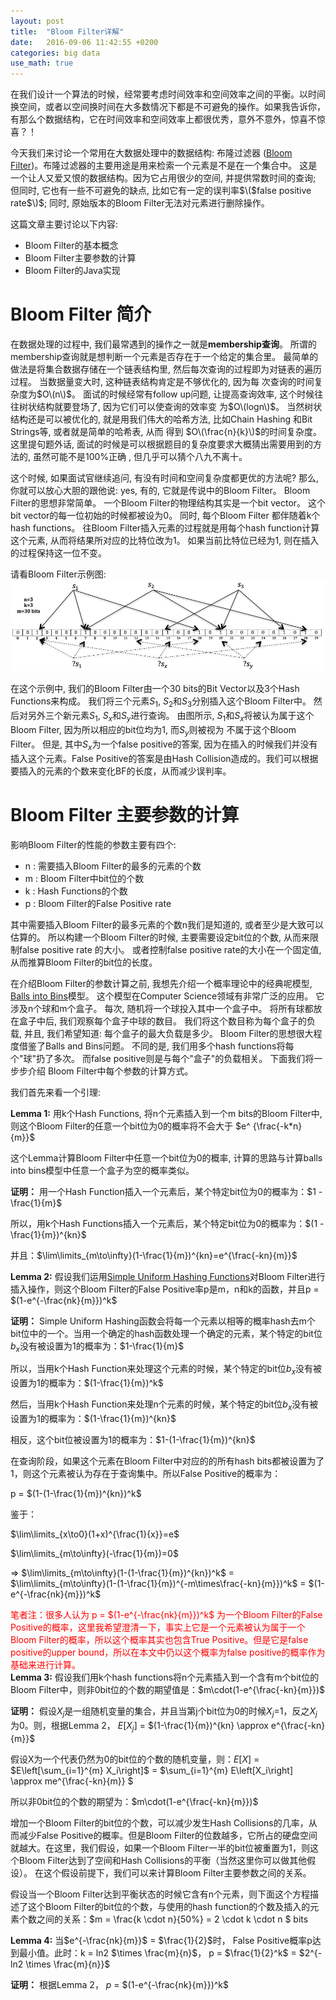 ```yaml
---
layout: post
title:  "Bloom Filter详解"
date:   2016-09-06 11:42:55 +0200
categories: big data
use_math: true
---
```


在我们设计一个算法的时候，经常要考虑时间效率和空间效率之间的平衡。以时间换空间，或者以空间换时间在大多数情况下都是不可避免的操作。如果我告诉你，有那么个数据结构，它在时间效率和空间效率上都很优秀，意外不意外，惊喜不惊喜？！

今天我们来讨论一个常用在大数据处理中的数据结构: 布隆过滤器 ([Bloom Filter])。布隆过滤器的主要用途是用来检索一个元素是不是在一个集合中。
这是一个让人又爱又恨的数据结构。因为它占用很少的空间, 并提供常数时间的查询; 但同时, 它也有一些不可避免的缺点, 比如它有一定的误判率$\($false positive rate$\)$;
同时, 原始版本的Bloom Filter无法对元素进行删除操作。

 这篇文章主要讨论以下内容:

*   Bloom Filter的基本概念
*   Bloom Filter主要参数的计算
*   Bloom Filter的Java实现

Bloom Filter 简介
=================

在数据处理的过程中, 我们最常遇到的操作之一就是**membership查询**。 所谓的membership查询就是想判断一个元素是否存在于一个给定的集合里。 
最简单的做法是将集合数据存储在一个链表结构里, 然后每次查询的过程即为对链表的遍历过程。 当数据量变大时, 这种链表结构肯定是不够优化的, 因为每
次查询的时间复杂度为$O\(n\)$。 面试的时候经常有follow up问题, 让提高查询效率, 这个时候往往树状结构就要登场了, 因为它们可以使查询的效率变
为$O\(logn\)$。 当然树状结构还是可以被优化的, 就是用我们伟大的哈希方法, 比如Chain Hashing 和Bit Strings等, 或者就是简单的哈希表, 从而
得到 $O\(\frac{n}{k}\)$的时间复杂度。 这里提句题外话, 面试的时候是可以根据题目的复杂度要求大概猜出需要用到的方法的, 虽然可能不是100%正确
, 但几乎可以猜个八九不离十。

这个时候, 如果面试官继续追问, 有没有时间和空间复杂度都更优的方法呢? 那么, 你就可以放心大胆的跟他说: yes, 有的, 它就是传说中的Bloom Filter。
Bloom Filter的思想非常简单。 一个Bloom Filter的物理结构其实是一个bit vector。 这个bit vector的每一位初始的时候都被设为0。 同时, 每个Bloom Filter
都伴随着k个hash functions。 往Bloom Filter插入元素的过程就是用每个hash function计算这个元素, 从而将结果所对应的比特位改为1。 如果当前比特位已经为1,
则在插入的过程保持这一位不变。

请看Bloom Filter示例图:
![Image](https://github.com/sophiesongge/sophiesongge.github.io/blob/master/images/Bloom_Filter.png?raw=true)

在这个示例中, 我们的Bloom Filter由一个30 bits的Bit Vector以及3个Hash Functions来构成。 我们将三个元素$S_1$, $S_2$和$S_3$分别插入这个Bloom Filter中。
然后对另外三个新元素$S_1$, $S_x$和$S_y$进行查询。 由图所示, $S_1$和$S_x$将被认为属于这个Bloom Filter, 因为所以相应的bit位均为1, 而$S_y$则被视为
不属于这个Bloom Filter。 但是, 其中$S_x$为一个false positive的答案, 因为在插入的时候我们并没有插入这个元素。False Positive的答案是由Hash Collision造成的。我们可以根据要插入的元素的个数来变化BF的长度，从而减少误判率。

Bloom Filter 主要参数的计算
=========================

影响Bloom Filter的性能的参数主要有四个:

* n : 需要插入Bloom Filter的最多的元素的个数
* m : Bloom Filter中bit位的个数
* k : Hash Functions的个数
* p : Bloom Filter的False Positive rate

其中需要插入Bloom Filter的最多元素的个数n我们是知道的, 或者至少是大致可以估算的。 所以构建一个Bloom Filter的时候, 主要需要设定bit位的个数, 从而来限制false positive rate
的大小。 或者控制false positive rate的大小在一个固定值, 从而推算Bloom Filter的bit位的长度。

在介绍Bloom Filter的参数计算之前, 我想先介绍一个概率理论中的经典呢模型, [Balls into Bins]模型。 这个模型在Computer Science领域有非常广泛的应用。 它涉及n个球和m个盒子。
每次, 随机将一个球投入其中一个盒子中。 将所有球都放在盒子中后, 我们观察每个盒子中球的数目。 我们将这个数目称为每个盒子的负载, 并且, 我们希望知道: 每个盒子的最大负载是多少。 Bloom
 Filter的思想很大程度借鉴了Balls and Bins问题。 不同的是, 我们用多个hash functions将每个"球"扔了多次。 而false positive则是与每个"盒子"的负载相关。 下面我们将一步步介绍
Bloom Filter中每个参数的计算方式。

我们首先来看一个引理:

**Lemma 1:**  用k个Hash Functions, 将n个元素插入到一个m bits的Bloom Filter中, 则这个Bloom Filter的任意一个bit位为0的概率将不会大于 $e^ {\frac{-k*n}{m}}$

这个Lemma计算Bloom Filter中任意一个bit位为0的概率, 计算的思路与计算balls into bins模型中任意一个盒子为空的概率类似。

**证明：**
用一个Hash Function插入一个元素后，某个特定bit位为0的概率为：$1 - \frac{1}{m}$

所以，用k个Hash Functions插入一个元素后，某个特定bit位为0的概率为：$(1 - \frac{1}{m})^{kn}$

并且：$\lim\limits_{m\to\infty}(1-\frac{1}{m})^{kn}=e^{\frac{-kn}{m}}$

**Lemma 2:** 假设我们运用[Simple Uniform Hashing Functions]对Bloom Filter进行插入操作，则这个Bloom Filter的False Positive率p是m，n和k的函数，并且p = $(1-e^{-\frac{nk}{m}})^k$

**证明：**
Simple Uniform Hashing函数会将每一个元素以相等的概率hash去m个bit位中的一个。当用一个确定的hash函数处理一个确定的元素，某个特定的bit位$b_x$没有被设置为1的概率为：$1-\frac{1}{m}$

所以，当用k个Hash Function来处理这个元素的时候，某个特定的bit位$b_x$没有被设置为1的概率为：$(1-\frac{1}{m})^k$

然后，当用k个Hash Function来处理n个元素的时候，某个特定的bit位$b_x$没有被设置为1的概率为：$(1-\frac{1}{m})^{kn}$

相反，这个bit位被设置为1的概率为：$1-(1-\frac{1}{m})^{kn}$

在查询阶段，如果这个元素在Bloom Filter中对应的的所有hash bits都被设置为了1，则这个元素被认为存在于查询集中。所以False Positive的概率为：

p = $(1-(1-\frac{1}{m})^{kn})^k$

鉴于：

$\lim\limits_{x\to0}(1+x)^{\frac{1}{x}}=e$

$\lim\limits_{m\to\infty}(-\frac{1}{m})=0$

$\Rightarrow$ $\lim\limits_{m\to\infty}(1-(1-\frac{1}{m})^{kn})^k$ = $\lim\limits_{m\to\infty}(1-(1-\frac{1}{m})^{-m\times\frac{-kn}{m}})^k$ = $(1-e^{-\frac{nk}{m}})^k$

<font color="red">笔者注：很多人认为 p = $(1-e^{-\frac{nk}{m}})^k$ 为一个Bloom Filter的False Positive的概率，这里我希望澄清一下，事实上它是一个元素被认为属于一个Bloom Filter的概率，所以这个概率其实也包含True Positive。但是它是false positive的upper bound，所以在本文中仍以这个概率为false positive的概率作为基础来进行计算。</font>
<br>
**Lemma 3:** 假设我们用k个hash functions将n个元素插入到一个含有m个bit位的Bloom Filter中，则非0bit位的个数的期望值是：$m\cdot(1-e^{\frac{-kn}{m}})$

**证明：** 假设$X_j$是一组随机变量的集合，并且当第j个bit位为0的时候$X_j$=1，反之$X_j$为0。则，根据Lemma 2， $E\left[X_j\right]$ = $(1-\frac{1}{m})^{kn} \approx e^{\frac{-kn}{m}}$

假设X为一个代表仍然为0的bit位的个数的随机变量，则：$E\left[X\right]$ = $E\left[\sum_{i=1}^{m} X_i\right]$ = $\sum_{i=1}^{m} E\left[X_i\right] \approx me^{\frac{-kn}{m}} $

所以非0bit位的个数的期望为：$m\cdot(1-e^{\frac{-kn}{m}})$

增加一个Bloom Filter的bit位的个数，可以减少发生Hash Collisions的几率，从而减少False Positive的概率。但是Bloom Filter的位数越多，它所占的硬盘空间就越大。在这里，我们假设，如果一个Bloom Filter一半的bit位被重置为1，则这个Bloom Filter达到了空间和Hash Collisions的平衡（当然这里你可以做其他假设）。
在这个假设前提下，我们可以来计算Bloom Filter主要参数之间的关系。

假设当一个Bloom Filter达到平衡状态的时候它含有n个元素，则下面这个方程描述了这个Bloom Filter的bit位的个数，与使用的hash function的个数及插入的元素个数之间的关系：$m = \frac{k \cdot n}{50\%} = 2 \cdot k \cdot n $ bits

**Lemma 4:** 当$e^{-\frac{nk}{m}}$ = $\frac{1}{2}$时， False Positive概率p达到最小值。此时：k = ln2 $\times \frac{m}{n}$， p = $\frac{1}{2}^k$ = $2^{-ln2 \times \frac{m}{n}}$

**证明：** 根据Lemma 2， $p$ = $(1-e^{-\frac{nk}{m}})^k$








[Bloom Filter]: https://en.wikipedia.org/wiki/Bloom_filter
[Balls into Bins]: https://en.wikipedia.org/wiki/Balls_into_bins
[Simple Uniform Hashing Functions]: https://en.wikipedia.org/wiki/SUHA_(computer_science)